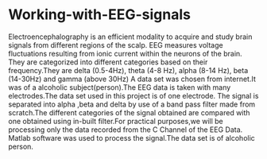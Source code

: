 # Working-with-EEG-signals
Electroencephalography is an efficient modality to acquire and study brain signals
from different regions of the scalp. EEG measures voltage fluctuations resulting
from ionic current within the neurons of the brain.
They are categorized into different categories based on their frequency.They are
delta (0.5-4Hz), theta (4-8 Hz), alpha (8-14 Hz), beta (14-30Hz) and gamma (above 30Hz)
A data set was chosen from internet.It was of a alcoholic subject(person).The EEG data is
taken with many electrodes.The data set used in this project is of one electrode.
The signal is separated into alpha ,beta and delta by use of a band pass filter made
from scratch.The different categories of the signal obtained are compared with one
obtained using in-built filter.For practical purposes,we will be processing only the data
recorded from the C Channel of the EEG Data.
Matlab software was used to process the signal.The data set is of alcoholic person.
